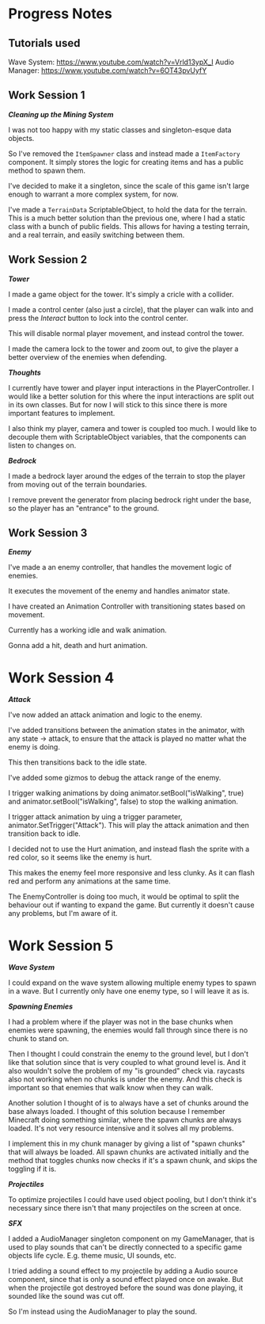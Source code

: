 # Progress Notes

## Tutorials used

Wave System: https://www.youtube.com/watch?v=Vrld13ypX_I
Audio Manager: https://www.youtube.com/watch?v=6OT43pvUyfY

## Work Session 1

**_Cleaning up the Mining System_**

I was not too happy with my static classes and singleton-esque data objects.

So I've removed the `ItemSpawner` class and instead made a `ItemFactory` component. It simply stores the logic for creating items and has a public method to spawn them.

I've decided to make it a singleton, since the scale of this game isn't large enough to warrant a more complex system, for now.

I've made a `TerrainData` ScriptableObject, to hold the data for the terrain. This is a much better solution than the previous one, where I had a static class with a bunch of public fields. This allows for having a testing terrain, and a real terrain, and easily switching between them.

## Work Session 2

**_Tower_**

I made a game object for the tower. It's simply a cricle with a collider.

I made a control center (also just a circle), that the player can walk into and press the _Interact_ button to lock into the control center.

This will disable normal player movement, and instead control the tower.

I made the camera lock to the tower and zoom out, to give the player a better overview of the enemies when defending.

**_Thoughts_**

I currently have tower and player input interactions in the PlayerController. I would like a better solution for this where the input interactions are split out in its own classes. But for now I will stick to this since there is more important features to implement.

I also think my player, camera and tower is coupled too much. I would like to decouple them with ScriptableObject variables, that the components can listen to changes on.

**_Bedrock_**

I made a bedrock layer around the edges of the terrain to stop the player from moving out of the terrain boundaries.

I remove prevent the generator from placing bedrock right under the base, so the player has an "entrance" to the ground.

## Work Session 3

**_Enemy_**

I've made a an enemy controller, that handles the movement logic of enemies.

It executes the movement of the enemy and handles animator state.

I have created an Animation Controller with transitioning states based on movement.

Currently has a working idle and walk animation.

Gonna add a hit, death and hurt animation.

# Work Session 4

**_Attack_**

I've now added an attack animation and logic to the enemy.

I've added transitions between the animation states in the animator, with any state -> attack, to ensure that the attack is played no matter what the enemy is doing.

This then transitions back to the idle state.

I've added some gizmos to debug the attack range of the enemy.

I trigger walking animations by doing animator.setBool("isWalking", true) and animator.setBool("isWalking", false) to stop the walking animation.

I trigger attack animation by uing a trigger parameter, animator.SetTrigger("Attack"). This will play the attack animation and then transition back to idle.

I decided not to use the Hurt animation, and instead flash the sprite with a red color, so it seems like the enemy is hurt.

This makes the enemy feel more responsive and less clunky. As it can flash red and perform any animations at the same time.

The EnemyController is doing too much, it would be optimal to split the behaviour out if wanting to expand the game. But currently it doesn't cause any problems, but I'm aware of it.

# Work Session 5

**_Wave System_**

I could expand on the wave system allowing multiple enemy types to spawn in a wave. But I currently only have one enemy type, so I will leave it as is.

**_Spawning Enemies_**

I had a problem where if the player was not in the base chunks when enemies were spawning, the enemies would fall through since there is no chunk to stand on.

Then I thought I could constrain the enemy to the ground level, but I don't like that solution since that is very coupled to what ground level is. And it also wouldn't solve the problem of my "is grounded" check via. raycasts also not working when no chunks is under the enemy. And this check is important so that enemies that walk know when they can walk.

Another solution I thought of is to always have a set of chunks around the base always loaded. I thought of this solution because I remember Minecraft doing something similar, where the spawn chunks are always loaded. It's not very resource intensive and it solves all my problems.

I implement this in my chunk manager by giving a list of "spawn chunks" that will always be loaded. All spawn chunks are activated initially and the method that toggles chunks now checks if it's a spawn chunk, and skips the toggling if it is.

**_Projectiles_**

To optimize projectiles I could have used object pooling, but I don't think it's necessary since there isn't that many projectiles on the screen at once.

**_SFX_**

I added a AudioManager singleton component on my GameManager, that is used to play sounds that can't be directly connected to a specific game objects life cycle. E.g. theme music, UI sounds, etc.

I tried adding a sound effect to my projectile by adding a Audio source component, since that is only a sound effect played once on awake. But when the projectile got destroyed before the sound was done playing, it sounded like the sound was cut off.

So I'm instead using the AudioManager to play the sound.

